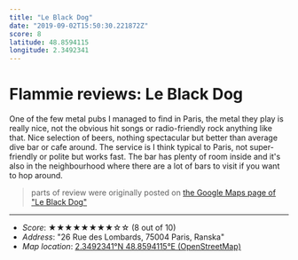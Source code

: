 ```yaml
---
title: "Le Black Dog"
date: "2019-09-02T15:50:30.221872Z"
score: 8
latitude: 48.8594115
longitude: 2.3492341
---
```

# Flammie reviews: Le Black Dog

One of the few metal pubs I managed to find in Paris, the metal they play
is really nice, not the obvious hit songs or radio-friendly rock anything
like that. Nice selection of beers, nothing spectacular but better than
average dive bar or cafe around. The service is I think typical to Paris,
not super-friendly or polite but works fast. The bar has plenty of room
inside and it's also in the neighbourhood where there are a lot of bars
to visit if you want to hop around.

> parts of review were originally posted on [the Google Maps page of
  "Le Black Dog"](https://www.google.com/maps/place//data=!4m2!3m1!1s0x0:0x95ce685f590c0096)
* * *
- *Score*: ★★★★★★★★☆☆ (8 out of 10)
- *Address*: "26 Rue des Lombards, 75004 Paris, Ranska"
- *Map location*: [2.3492341°N 48.8594115°E (OpenStreetMap)](https://www.openstreetmap.org/?mlat=48.8594115&mlon=2.3492341&zoom=12)
